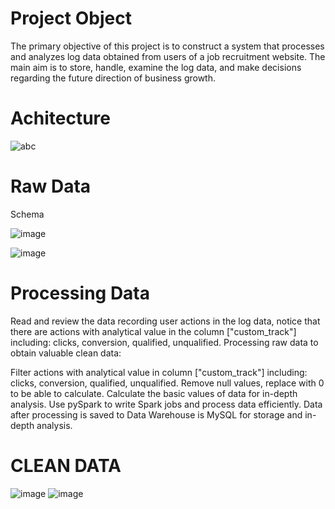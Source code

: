 # Project Object
The primary objective of this project is to construct a system that processes and analyzes log data obtained from users of a job recruitment website. The main aim is to store, handle, examine the log data, and make decisions regarding the future direction of business growth.
# Achitecture
![abc](https://github.com/HoangQuocPhu/datapipeline/assets/117524012/8ea9813f-d9e8-428f-af71-69288c479369)
# Raw Data 
Schema

 ![image](https://github.com/HoangQuocPhu/datapipeline/assets/117524012/d420e850-62c1-409a-9cb5-8969a52e167b)

 ![image](https://github.com/HoangQuocPhu/datapipeline/assets/117524012/5b308cd1-4b52-466b-b642-eb5fe7e8f949)

# Processing Data
Read and review the data recording user actions in the log data, notice that there are actions with analytical value in the column ["custom_track"] including: clicks, conversion, qualified, unqualified. Processing raw data to obtain valuable clean data:

Filter actions with analytical value in column ["custom_track"] including: clicks, conversion, qualified, unqualified.
Remove null values, replace with 0 to be able to calculate.
Calculate the basic values of data for in-depth analysis.
Use pySpark to write Spark jobs and process data efficiently.
Data after processing is saved to Data Warehouse is MySQL for storage and in-depth analysis.

# CLEAN DATA
![image](https://github.com/HoangQuocPhu/ETL-PIPELINE/assets/117524012/1c4bdb12-4bac-455e-bfbe-51c7ff3b2709)
![image](https://github.com/HoangQuocPhu/ETL-PIPELINE/assets/117524012/3e0c1f2e-f60f-4f5b-ae46-92b10f0ee9fa)


